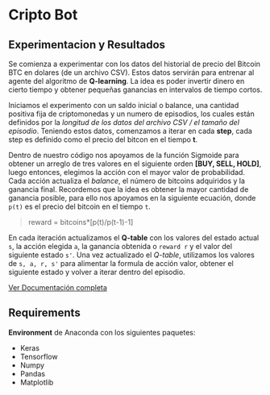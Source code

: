 # Cripto Bot
## Experimentacion y Resultados
Se comienza a experimentar con los datos del historial de precio del Bitcoin BTC en dolares (de un archivo CSV). Estos datos servirán para entrenar al agente del algoritmo de **Q-learning**. La idea es poder invertir dinero en cierto tiempo y obtener pequeñas ganancias en intervalos de tiempo cortos.

Iniciamos el experimento con un saldo inicial o balance, una cantidad positiva fija de criptomonedas y un numero de episodios, los cuales están definidos por la *longitud de los datos del archivo CSV / el tamaño del episodio*. Teniendo estos datos, comenzamos a iterar en cada **step**, cada step es definido como el precio del bitcon en el tiempo **t**.

Dentro de nuestro código nos apoyamos de la función Sigmoide para obtener un arreglo de tres valores en el siguiente orden **[BUY, SELL,  HOLD]**, luego entonces, elegimos la acción con el mayor valor de probabilidad.
Cada acción actualiza el *balance*, el número de bitcoins adquiridos y la ganancia final. Recordemos que la idea es obtener la mayor cantidad de ganancia posible, para ello nos apoyamos en la siguiente ecuación, donde `p(t)` es el precio del bitcoin en el tiempo `t`.

> reward = bitcoins*[p(t)/p(t-1)-1]

En cada iteración actualizamos el **Q-table** con los valores del estado actual `s`, la acción elegida `a`, la ganancia obtenida o `reward r` y el valor del siguiente estado `s'`.
Una vez actualizado el *Q-table*, utilizamos los valores de `s, a, r, s'` para alimentar la formula de acción valor, obtener el siguiente estado y volver a iterar dentro del episodio.

[Ver Documentación completa](https://github.com/richimf/CryptoBot/blob/master/reporte/trading-bitcoin-reinforcement/main.pdf)


## Requirements
**Environment** de Anaconda con los siguientes paquetes:
- Keras
- Tensorflow
- Numpy
- Pandas
- Matplotlib


